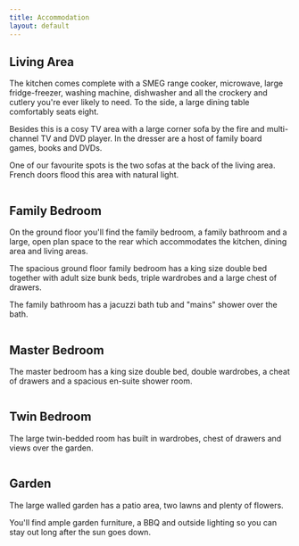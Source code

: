 ```yaml
---
title: Accommodation
layout: default
---
```


<section class="box special features padding-half">
  <!-- Spotlight -->
  <section class="spotlight style1 orient-left content-align-left image-position-center">
    <div class="content">
      <h2>Living Area</h2>
      <p>The kitchen comes complete with a SMEG range cooker, microwave, large fridge-freezer, washing machine, dishwasher and all the crockery and cutlery you're ever likely to need. To the side, a large dining table comfortably seats eight.</p>
      <p>Besides this is a cosy TV area with a large corner sofa by the fire and multi-channel TV and DVD player. In the dresser are a host of family board games, books and DVDs.</p>
      <p>One of our favourite spots is the two sofas at the back of the living area. French doors flood this area with natural light.</p>
    </div>
    <div class="image">
      <div class="accommodation-gallery living-area">
        <div><img src="assets/images/accommodation/living-area/1.jpg" alt="" /></div>
        <div><img src="assets/images/accommodation/living-area/2.jpg" alt="" /></div>
        <div><img src="assets/images/accommodation/living-area/3.jpg" alt="" /></div>
        <div><img src="assets/images/accommodation/living-area/4.jpg" alt="" /></div>
        <div><img src="assets/images/accommodation/living-area/5.jpg" alt="" /></div>
        <div><img src="assets/images/accommodation/living-area/6.jpg" alt="" /></div>
        <div><img src="assets/images/accommodation/living-area/7.jpg" alt="" /></div>
      </div>
    </div>
  </section>
</section>
  
<section class="box special features padding-half">
  <!-- Spotlight -->
  <section class="spotlight style1 orient-right content-align-left image-position-center">
    <div class="content">
      <h2>Family Bedroom</h2>
      <p>On the ground floor you'll find the family bedroom, a family bathroom and a large, open plan space to the rear which accommodates the kitchen, dining area and living areas.</p>
      <p>The spacious ground floor family bedroom has a king size double bed together with adult size bunk beds, triple wardrobes and a large chest of drawers.</p>
      <p>The family bathroom has a jacuzzi bath tub and "mains" shower over the bath.</p>
    </div>
    <div class="image">
      <div class="accommodation-gallery family-bedroom">
        <div><img src="assets/images/accommodation/family-bedroom/1.jpg" alt="" /></div>
        <div><img src="assets/images/accommodation/family-bedroom/2.jpg" alt="" /></div>
        <div><img src="assets/images/accommodation/family-bedroom/3.jpg" alt="" /></div>
      </div>
    </div>
  </section>
</section>

<section class="box special features padding-half">
  <!-- Spotlight -->
  <section class="spotlight style1 orient-left content-align-left image-position-center">
    <div class="content">
      <h2>Master Bedroom</h2>
      <p>The master bedroom has a king size double bed, double wardrobes, a cheat of drawers and a spacious en-suite shower room.</p>
    </div>
    <div class="image">
      <div class="accommodation-gallery master-bedroom">
        <div><img src="assets/images/accommodation/master-bedroom/1.jpg" alt="" /></div>
        <div><img src="assets/images/accommodation/master-bedroom/2.jpg" alt="" /></div>
      </div>
    </div>
  </section>
</section>

<section class="box special features padding-half">
  <!-- Spotlight -->
  <section class="spotlight style1 orient-right content-align-left image-position-center">
    <div class="content">
      <h2>Twin Bedroom</h2>
      <p>The large twin-bedded room has built in wardrobes, chest of drawers and views over the garden.</p>
    </div>
    <div class="image">
      <div class="accommodation-gallery twin-bedroom">
        <div><img src="assets/images/accommodation/twin-bedroom/1.jpg" alt="" /></div>
        <div><img src="assets/images/accommodation/twin-bedroom/2.jpg" alt="" /></div>
        <div><img src="assets/images/accommodation/twin-bedroom/3.jpg" alt="" /></div>
        <div><img src="assets/images/accommodation/twin-bedroom/4.jpg" alt="" /></div>
      </div>
    </div>
  </section>
</section>

<section class="box special features padding-half">
  <!-- Spotlight -->
  <section class="spotlight style1 orient-left content-align-left image-position-center">
    <div class="content">
      <h2>Garden</h2>
      <p>The large walled garden has a patio area, two lawns and plenty of flowers.</p>
      <p>You'll find ample garden furniture, a BBQ and outside lighting so you can stay out long after the sun goes down.</p>
    </div>
    <div class="image">
      <div class="accommodation-gallery garden">
        <div><img src="assets/images/accommodation/garden/1.jpg" alt="" /></div>
        <div><img src="assets/images/accommodation/garden/2.jpg" alt="" /></div>
        <div><img src="assets/images/accommodation/garden/3.jpg" alt="" /></div>
      </div>
    </div>
  </section>
</section>